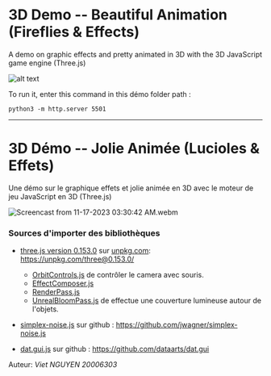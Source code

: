 
# 3D Demo -- Beautiful Animation (Fireflies & Effects)

A demo on graphic effects and pretty animated in 3D with the 3D JavaScript game engine (Three.js)

![alt text](Screenshot_démo/Screenshot_2.png)


To run it, enter this command in this démo folder path :
``` 
python3 -m http.server 5501 
```

--------

# 3D Démo -- Jolie Animée (Lucioles & Effets)

Une démo sur le graphique effets et jolie animée en 3D avec le moteur de jeu JavaScript en 3D (Three.js)

![Screencast from 11-17-2023 03:30:42 AM.webm](https://github.com/Viet281101/ITLMAU/assets/77735678/fb9b606a-14cd-483e-a117-ff2b6e1b9e4f)

### Sources d'importer des bibliothèques

- [three.js version 0.153.0](https://unpkg.com/browse/three@0.153.0/build/three.module.js) sur [unpkg.com](https://unpkg.com/): https://unpkg.com/three@0.153.0/

  - [OrbitControls.js](https://unpkg.com/browse/three@0.153.0/examples/jsm/controls/OrbitControls.js) de contrôler le camera avec souris.
  - [EffectComposer.js](https://unpkg.com/browse/three@0.153.0/examples/jsm/postprocessing/EffectComposer.js)
  - [RenderPass.js](https://unpkg.com/browse/three@0.153.0/examples/jsm/postprocessing/RenderPass.js)
  - [UnrealBloomPass.js](https://unpkg.com/browse/three@0.153.0/examples/jsm/postprocessing/UnrealBloomPass.js) de effectue une couverture lumineuse autour de l'objets.

- [simplex-noise.js](https://github.com/jwagner/simplex-noise.js/blob/main/simplex-noise.ts) sur github : https://github.com/jwagner/simplex-noise.js

- [dat.gui.js](https://github.com/dataarts/dat.gui/blob/master/build/dat.gui.js) sur github : https://github.com/dataarts/dat.gui



Auteur: _Viet NGUYEN 20006303_
